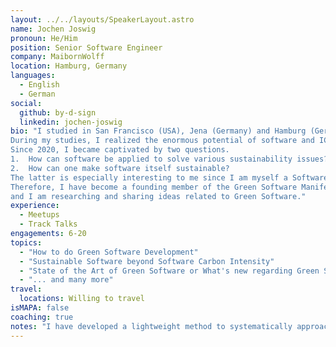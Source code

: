 ```yaml
---
layout: ../../layouts/SpeakerLayout.astro
name: Jochen Joswig
pronoun: He/Him
position: Senior Software Engineer
company: MaibornWolff
location: Hamburg, Germany
languages:
  - English
  - German
social:
  github: by-d-sign
  linkedin: jochen-joswig
bio: "I studied in San Francisco (USA), Jena (Germany) and Hamburg (Germany). 
During my studies, I realized the enormous potential of software and ICT to solve even the toughest of challenges. 
Since 2020, I became captivated by two questions.
1.	How can software be applied to solve various sustainability issues?
2.	How can one make software itself sustainable?
The latter is especially interesting to me since I am myself a Software Developer. 
Therefore, I have become a founding member of the Green Software Manifesto (www.greenmanifesto.de) 
and I am researching and sharing ideas related to Green Software."
experience:
  - Meetups
  - Track Talks
engagements: 6-20
topics:
  - "How to do Green Software Development"
  - "Sustainable Software beyond Software Carbon Intensity"
  - "State of the Art of Green Software or What's new regarding Green Software"
  - "... and many more"
travel:
  locations: Willing to travel 
isMAPA: false
coaching: true
notes: "I have developed a lightweight method to systematically approach the topic of sustainability during software development. I have experience from giving talks and lectures at universities and colleges, and I am working on different trainings and courses for everyone involved in the creation of software." 
---
```

